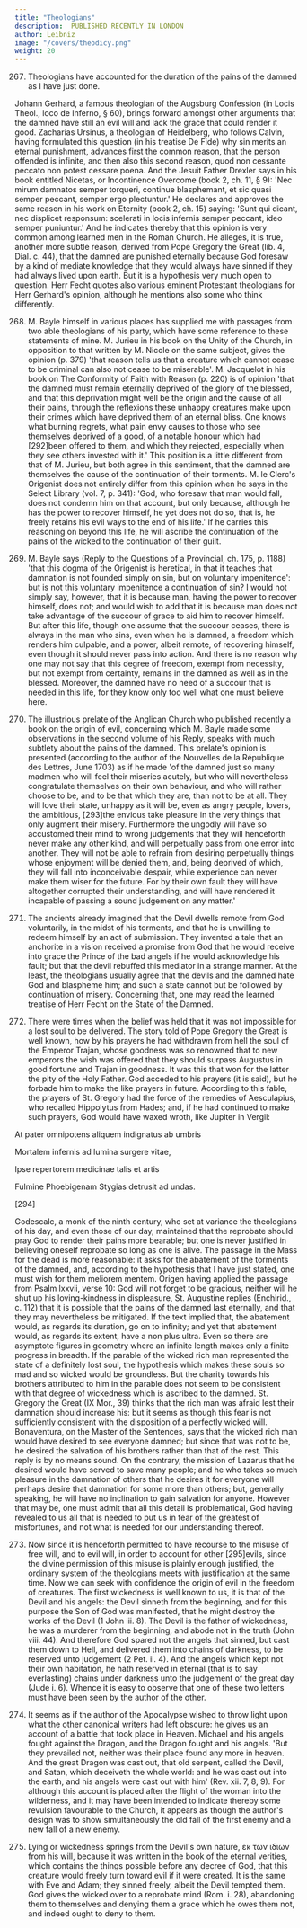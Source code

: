 ```yaml
---
title: "Theologians"
description:  PUBLISHED RECENTLY IN LONDON
author: Leibniz
image: "/covers/theodicy.png"
weight: 20
---
```




267. Theologians have accounted for the duration of the pains of the damned as I have just done.

Johann Gerhard, a famous theologian of the Augsburg Confession (in Locis Theol., loco de Inferno, § 60), brings forward amongst other arguments that the damned have still an evil will and lack the grace that could render it good. Zacharias Ursinus, a theologian of Heidelberg, who follows Calvin, having formulated this question (in his treatise De Fide) why sin merits an eternal punishment, advances first the common reason, that the person offended is infinite, and then also this second reason, quod non cessante peccato non potest cessare poena. And the Jesuit Father Drexler says in his book entitled Nicetas, or Incontinence Overcome (book 2, ch. 11, § 9): 'Nec mirum damnatos semper torqueri, continue blasphemant, et sic quasi semper peccant, semper ergo plectuntur.' He declares and approves the same reason in his work on Eternity (book 2, ch. 15) saying: 'Sunt qui dicant, nec displicet responsum: scelerati in locis infernis semper peccant, ideo semper puniuntur.' And he indicates thereby that this opinion is very common among learned men in the Roman Church. He alleges, it is true, another more subtle reason, derived from Pope Gregory the Great (lib. 4, Dial. c. 44), that the damned are punished eternally because God foresaw by a kind of mediate knowledge that they would always have sinned if they had always lived upon earth. But it is a hypothesis very much open to question. Herr Fecht quotes also various eminent Protestant theologians for Herr Gerhard's opinion, although he mentions also some who think differently.

268. M. Bayle himself in various places has supplied me with passages from two able theologians of his party, which have some reference to these statements of mine. M. Jurieu in his book on the Unity of the Church, in opposition to that written by M. Nicole on the same subject, gives the opinion (p. 379) 'that reason tells us that a creature which cannot cease to be criminal can also not cease to be miserable'. M. Jacquelot in his book on The Conformity of Faith with Reason (p. 220) is of opinion 'that the damned must remain eternally deprived of the glory of the blessed, and that this deprivation might well be the origin and the cause of all their pains, through the reflexions these unhappy creatures make upon their crimes which have deprived them of an eternal bliss. One knows what burning regrets, what pain envy causes to those who see themselves deprived of a good, of a notable honour which had [292]been offered to them, and which they rejected, especially when they see others invested with it.' This position is a little different from that of M. Jurieu, but both agree in this sentiment, that the damned are themselves the cause of the continuation of their torments. M. le Clerc's Origenist does not entirely differ from this opinion when he says in the Select Library (vol. 7, p. 341): 'God, who foresaw that man would fall, does not condemn him on that account, but only because, although he has the power to recover himself, he yet does not do so, that is, he freely retains his evil ways to the end of his life.' If he carries this reasoning on beyond this life, he will ascribe the continuation of the pains of the wicked to the continuation of their guilt.

269. M. Bayle says (Reply to the Questions of a Provincial, ch. 175, p. 1188) 'that this dogma of the Origenist is heretical, in that it teaches that damnation is not founded simply on sin, but on voluntary impenitence': but is not this voluntary impenitence a continuation of sin? I would not simply say, however, that it is because man, having the power to recover himself, does not; and would wish to add that it is because man does not take advantage of the succour of grace to aid him to recover himself. But after this life, though one assume that the succour ceases, there is always in the man who sins, even when he is damned, a freedom which renders him culpable, and a power, albeit remote, of recovering himself, even though it should never pass into action. And there is no reason why one may not say that this degree of freedom, exempt from necessity, but not exempt from certainty, remains in the damned as well as in the blessed. Moreover, the damned have no need of a succour that is needed in this life, for they know only too well what one must believe here.

270. The illustrious prelate of the Anglican Church who published recently a book on the origin of evil, concerning which M. Bayle made some observations in the second volume of his Reply, speaks with much subtlety about the pains of the damned. This prelate's opinion is presented (according to the author of the Nouvelles de la République des Lettres, June 1703) as if he made 'of the damned just so many madmen who will feel their miseries acutely, but who will nevertheless congratulate themselves on their own behaviour, and who will rather choose to be, and to be that which they are, than not to be at all. They will love their state, unhappy as it will be, even as angry people, lovers, the ambitious, [293]the envious take pleasure in the very things that only augment their misery. Furthermore the ungodly will have so accustomed their mind to wrong judgements that they will henceforth never make any other kind, and will perpetually pass from one error into another. They will not be able to refrain from desiring perpetually things whose enjoyment will be denied them, and, being deprived of which, they will fall into inconceivable despair, while experience can never make them wiser for the future. For by their own fault they will have altogether corrupted their understanding, and will have rendered it incapable of passing a sound judgement on any matter.'

271. The ancients already imagined that the Devil dwells remote from God voluntarily, in the midst of his torments, and that he is unwilling to redeem himself by an act of submission. They invented a tale that an anchorite in a vision received a promise from God that he would receive into grace the Prince of the bad angels if he would acknowledge his fault; but that the devil rebuffed this mediator in a strange manner. At the least, the theologians usually agree that the devils and the damned hate God and blaspheme him; and such a state cannot but be followed by continuation of misery. Concerning that, one may read the learned treatise of Herr Fecht on the State of the Damned.

272. There were times when the belief was held that it was not impossible for a lost soul to be delivered. The story told of Pope Gregory the Great is well known, how by his prayers he had withdrawn from hell the soul of the Emperor Trajan, whose goodness was so renowned that to new emperors the wish was offered that they should surpass Augustus in good fortune and Trajan in goodness. It was this that won for the latter the pity of the Holy Father. God acceded to his prayers (it is said), but he forbade him to make the like prayers in future. According to this fable, the prayers of St. Gregory had the force of the remedies of Aesculapius, who recalled Hippolytus from Hades; and, if he had continued to make such prayers, God would have waxed wroth, like Jupiter in Vergil:

At pater omnipotens aliquem indignatus ab umbris

Mortalem infernis ad lumina surgere vitae,

Ipse repertorem medicinae talis et artis

Fulmine Phoebigenam Stygias detrusit ad undas.

[294]

Godescalc, a monk of the ninth century, who set at variance the theologians of his day, and even those of our day, maintained that the reprobate should pray God to render their pains more bearable; but one is never justified in believing oneself reprobate so long as one is alive. The passage in the Mass for the dead is more reasonable: it asks for the abatement of the torments of the damned, and, according to the hypothesis that I have just stated, one must wish for them meliorem mentem. Origen having applied the passage from Psalm lxxvii, verse 10: God will not forget to be gracious, neither will he shut up his loving-kindness in displeasure, St. Augustine replies (Enchirid., c. 112) that it is possible that the pains of the damned last eternally, and that they may nevertheless be mitigated. If the text implied that, the abatement would, as regards its duration, go on to infinity; and yet that abatement would, as regards its extent, have a non plus ultra. Even so there are asymptote figures in geometry where an infinite length makes only a finite progress in breadth. If the parable of the wicked rich man represented the state of a definitely lost soul, the hypothesis which makes these souls so mad and so wicked would be groundless. But the charity towards his brothers attributed to him in the parable does not seem to be consistent with that degree of wickedness which is ascribed to the damned. St. Gregory the Great (IX Mor., 39) thinks that the rich man was afraid lest their damnation should increase his: but it seems as though this fear is not sufficiently consistent with the disposition of a perfectly wicked will. Bonaventura, on the Master of the Sentences, says that the wicked rich man would have desired to see everyone damned; but since that was not to be, he desired the salvation of his brothers rather than that of the rest. This reply is by no means sound. On the contrary, the mission of Lazarus that he desired would have served to save many people; and he who takes so much pleasure in the damnation of others that he desires it for everyone will perhaps desire that damnation for some more than others; but, generally speaking, he will have no inclination to gain salvation for anyone. However that may be, one must admit that all this detail is problematical, God having revealed to us all that is needed to put us in fear of the greatest of misfortunes, and not what is needed for our understanding thereof.

273. Now since it is henceforth permitted to have recourse to the misuse of free will, and to evil will, in order to account for other [295]evils, since the divine permission of this misuse is plainly enough justified, the ordinary system of the theologians meets with justification at the same time. Now we can seek with confidence the origin of evil in the freedom of creatures. The first wickedness is well known to us, it is that of the Devil and his angels: the Devil sinneth from the beginning, and for this purpose the Son of God was manifested, that he might destroy the works of the Devil (1 John iii. 8). The Devil is the father of wickedness, he was a murderer from the beginning, and abode not in the truth (John viii. 44). And therefore God spared not the angels that sinned, but cast them down to Hell, and delivered them into chains of darkness, to be reserved unto judgement (2 Pet. ii. 4). And the angels which kept not their own habitation, he hath reserved in eternal (that is to say everlasting) chains under darkness unto the judgement of the great day (Jude i. 6). Whence it is easy to observe that one of these two letters must have been seen by the author of the other.

274. It seems as if the author of the Apocalypse wished to throw light upon what the other canonical writers had left obscure: he gives us an account of a battle that took place in Heaven. Michael and his angels fought against the Dragon, and the Dragon fought and his angels. 'But they prevailed not, neither was their place found any more in heaven. And the great Dragon was cast out, that old serpent, called the Devil, and Satan, which deceiveth the whole world: and he was cast out into the earth, and his angels were cast out with him' (Rev. xii. 7, 8, 9). For although this account is placed after the flight of the woman into the wilderness, and it may have been intended to indicate thereby some revulsion favourable to the Church, it appears as though the author's design was to show simultaneously the old fall of the first enemy and a new fall of a new enemy.

275. Lying or wickedness springs from the Devil's own nature, εκ των ιδιων from his will, because it was written in the book of the eternal verities, which contains the things possible before any decree of God, that this creature would freely turn toward evil if it were created. It is the same with Eve and Adam; they sinned freely, albeit the Devil tempted them. God gives the wicked over to a reprobate mind (Rom. i. 28), abandoning them to themselves and denying them a grace which he owes them not, and indeed ought to deny to them.
